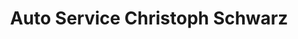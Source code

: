 ---
title: "Auto Service Christoph Schwarz"
url: /falkenstein/auto-service-christoph-schwarz/
shop: Autowerkstatt
---